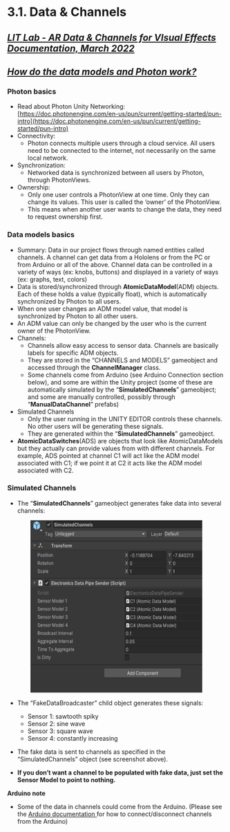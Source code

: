 # 3.1. Data & Channels


## **_<span style="text-decoration:underline;">LIT Lab - AR Data & Channels for VIsual Effects Documentation, March 2022</span>_**

## **_<span style="text-decoration:underline;">How do the data models and Photon work?</span>_**

### Photon basics



* Read about Photon Unity Networking: [https://doc.photonengine.com/en-us/pun/current/getting-started/pun-intro](https://doc.photonengine.com/en-us/pun/current/getting-started/pun-intro) 
* Connectivity: 
    * Photon connects multiple users through a cloud service. All users need to be connected to the internet, not necessarily on the same local network.
* Synchronization:
    * Networked data is synchronized between all users by Photon, through PhotonViews.
* Ownership:
    * Only one user controls a PhotonView at one time. Only they can change its values. This user is called the ‘owner’ of the PhotonView.
    * This means when another user wants to change the data, they need to request ownership first.

### Data models basics



* Summary: Data in our project flows through named entities called channels. A channel can get data from a Hololens or from the PC or from Arduino or all of the above. Channel data can be controlled in a variety of ways (ex: knobs, buttons) and displayed in a variety of ways (ex: graphs, text, colors)
* Data is stored/synchronized through **AtomicDataModel**(ADM) objects. Each of these holds a value (typically float), which is automatically synchronized by Photon to all users.
* When one user changes an ADM model value, that model is synchronized by Photon to all other users.
* An ADM value can only be changed by the user who is the current owner of the PhotonView.
* Channels:
    * Channels allow easy access to sensor data. Channels are basically labels for specific ADM objects. 
    * They are stored in the “CHANNELS and MODELS” gameobject and accessed through the **ChannelManager** class.
    * Some channels come from Arduino (see Arduino Connection section below), and some are within the Unity project (some of these are automatically simulated by the “**SimulatedChannels**” gameobject; and some are manually controlled, possibly through “**ManualDataChannel**” prefabs)
* Simulated Channels
    * Only the user running in the UNITY EDITOR controls these channels. No other users will be generating these signals.
    * They are generated within the “**SimulatedChannels**” gameobject.
* **AtomicDataSwitches**(ADS) are objects that look like AtomicDataModels but they actually can provide values from with different channels. For example, ADS pointed at channel C1 will act like the ADM model associated with C1; if we point it at C2 it acts like the ADM model associated with C2.

### Simulated Channels



* The “**SimulatedChannels**” gameobject generates fake data into several channels:

        


<p align="center">
<picture>
  <img align="center" alt="Simulated Channels" src="https://github.com/shankar-r19/CYBS-MArkdown-files/blob/5145db920b350e5ab5fb17170f35c465a4e63d5f/Images/Simulated%20Channels%20.png" width= "400" height="400">
</picture>
</p>


* The “FakeDataBroadcaster” child object generates these signals:

    * Sensor 1: sawtooth spiky 
    * Sensor 2: sine wave
    * Sensor 3: square wave
    * Sensor 4: constantly increasing 

 * The fake data is sent to channels as specified in the “SimulatedChannels” object (see screenshot above).
 * **If you don’t want a channel to be populated with fake data, just set the Sensor Model to point to nothing.**

**Arduino note**



* Some of the data in channels could come from the Arduino. (Please see the [Arduino documentation ](https://github.com/shankar-r19/CYBS-MArkdown-files/blob/main/3.2%20Arduino%20Connection.md)for how to connect/disconnect channels from the Arduino)


